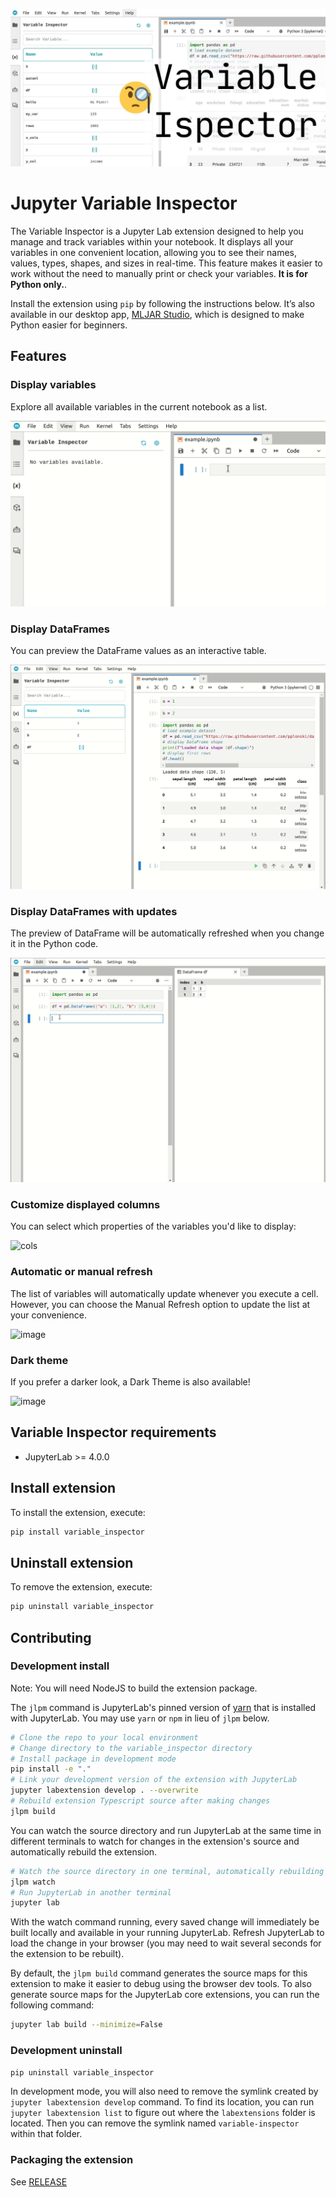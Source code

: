 
<p align="center">
  <img src="https://github.com/mljar/variable-inspector/blob/main/media/jupyter-variable-inspector-banner.jpg?raw=true" alt="Jupyter Variable Inspector banner"/>
</p>

# Jupyter Variable Inspector

The Variable Inspector is a Jupyter Lab extension designed to help you manage and track variables within your notebook. It displays all your variables in one convenient location, allowing you to see their names, values, types, shapes, and sizes in real-time. This feature makes it easier to work without the need to manually print or check your variables. **It is for Python only.**.

Install the extension using `pip` by following the instructions below. It’s also available in our desktop app, [MLJAR Studio](https://mljar.com), which is designed to make Python easier for beginners. 

## Features

### Display variables

Explore all available variables in the current notebook as a list. 

<img src="https://github.com/mljar/variable-inspector/blob/main/media/jupyter-variable-inspector.gif?raw=true" alt="Jupyter Variable Inspector displays variables"/>


### Display DataFrames

You can preview the DataFrame values as an interactive table.

<img src="https://github.com/mljar/variable-inspector/blob/main/media/jupyter-variable-inspector-display-data-frame.gif?raw=true" alt="Jupyter Variable Inspector display DataFrame"/>


### Display DataFrames with updates

The preview of DataFrame will be automatically refreshed when you change it in the Python code.

<img src="https://github.com/mljar/variable-inspector/blob/main/media/jupyter-variable-inspector-update-data.gif?raw=true" alt="Jupyter Variable Inspector update data"/>


### Customize displayed columns

You can select which properties of the variables you'd like to display:

![cols](https://github.com/user-attachments/assets/d282fdac-491d-4890-af07-fce5dbdaa27a)

### Automatic or manual refresh

The list of variables will automatically update whenever you execute a cell. However, you can choose the Manual Refresh option to update the list at your convenience.

![image](https://github.com/user-attachments/assets/281eec42-a227-434d-bb36-028a10e8338c)

### Dark theme

If you prefer a darker look, a Dark Theme is also available!

![image](https://github.com/user-attachments/assets/e9b4356a-68dc-4ee9-84bf-de4944466301)

## Variable Inspector requirements

- JupyterLab >= 4.0.0

## Install extension

To install the extension, execute:

```bash
pip install variable_inspector
```

## Uninstall extension

To remove the extension, execute:

```bash
pip uninstall variable_inspector
```

## Contributing

### Development install

Note: You will need NodeJS to build the extension package.

The `jlpm` command is JupyterLab's pinned version of
[yarn](https://yarnpkg.com/) that is installed with JupyterLab. You may use
`yarn` or `npm` in lieu of `jlpm` below.

```bash
# Clone the repo to your local environment
# Change directory to the variable_inspector directory
# Install package in development mode
pip install -e "."
# Link your development version of the extension with JupyterLab
jupyter labextension develop . --overwrite
# Rebuild extension Typescript source after making changes
jlpm build
```

You can watch the source directory and run JupyterLab at the same time in different terminals to watch for changes in the extension's source and automatically rebuild the extension.

```bash
# Watch the source directory in one terminal, automatically rebuilding when needed
jlpm watch
# Run JupyterLab in another terminal
jupyter lab
```

With the watch command running, every saved change will immediately be built locally and available in your running JupyterLab. Refresh JupyterLab to load the change in your browser (you may need to wait several seconds for the extension to be rebuilt).

By default, the `jlpm build` command generates the source maps for this extension to make it easier to debug using the browser dev tools. To also generate source maps for the JupyterLab core extensions, you can run the following command:

```bash
jupyter lab build --minimize=False
```

### Development uninstall

```bash
pip uninstall variable_inspector
```

In development mode, you will also need to remove the symlink created by `jupyter labextension develop`
command. To find its location, you can run `jupyter labextension list` to figure out where the `labextensions`
folder is located. Then you can remove the symlink named `variable-inspector` within that folder.

### Packaging the extension

See [RELEASE](RELEASE.md)
